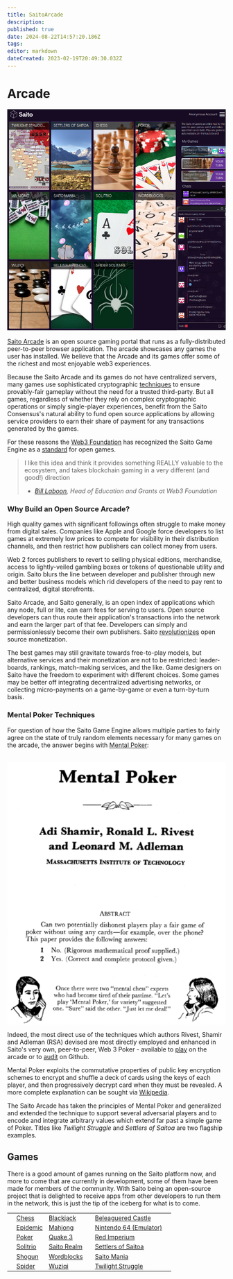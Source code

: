 ```yaml
---
title: SaitoArcade
description: 
published: true
date: 2024-08-22T14:57:20.186Z
tags: 
editor: markdown
dateCreated: 2023-02-19T20:49:30.032Z
---
```


# Arcade

![arcade-updated.png](/arcade-updated.png)[](/arcade.png)

[Saito Arcade](https://saito.io/arcade/) is an open source gaming portal that runs as a fully-distributed peer-to-peer browser application. The arcade showcases any games the user has installed. We believe that the Arcade and its games offer some of the richest and most enjoyable web3 experiences.

Because the Saito Arcade and its games do not have centralized servers, many games use sophisticated cryptographic [techniques](#mentalPoker) to ensure provably-fair gameplay without the need for a trusted third-party. But all games, regardless of whether they rely on complex cryptographic operations or simply single-player experiences, benefit from the Saito Consensus's natural ability to fund open source applications by allowing service providers to earn their share of payment for any transactions generated by the games.

For these reasons the [Web3 Foundation](https://web3.foundation/) has recognized the Saito Game Engine as a [standard](https://github.com/w3f/Grants-Program/blob/master/applications/saito-game-protocol-and-engine.md) for open games.

> I like this idea and think it provides something REALLY valuable to the ecosystem, and takes blockchain gaming in a very different (and good!) direction
> - *[Bill Laboon](https://github.com/w3f/Grants-Program/pull/73#issuecomment-713638248), Head of Education and Grants at Web3 Foundation*

### <div id="betterBusiness"> Why Build an Open Source Arcade? </div>

High quality games with significant followings often struggle to make money from digital sales. Companies like Apple and Google force developers to list games at extremely low prices to compete for visibility in their distribution channels, and then restrict how publishers can collect money from users.

Web 2 forces publishers to revert to selling physical editions, merchandise, access to lightly-veiled gambling boxes or tokens of questionable utility and origin. Saito blurs the line between developer and publisher through new and better business models which rid developers of the need to pay rent to centralized, digital storefronts.

Saito Arcade, and Saito generally, is an open index of applications which any node, full or lite, can earn fees for serving to users. Open source developers can thus route their application's transactions into the network and earn the larger part of that fee. Developers can simply and permissionlessly become their own publishers. Saito [revolutionizes](https://medium.com/@0xluminous/the-future-of-open-source-software-7c77592f8f24) open source monetization.

The best games may still gravitate towards free-to-play models, but alternative services and their monetization are not to be restricted: leader-boards, rankings, match-making services, and the like. Game designers on Saito have the freedom to experiment with different choices. Some games may be better off integrating decentralized advertising networks, or collecting micro-payments on a game-by-game or even a turn-by-turn basis.

### <div id="mentalPoker"> Mental Poker Techniques </div>

For question of how the Saito Game Engine allows multiple parties to fairly agree on the state of truly random elements necessary for many games on the arcade, the answer begins with [Mental Poker](https://people.csail.mit.edu/rivest/pubs/SRA81.pdf):

  <br>
<div style="display: flex; justify-content: center;">
    <img src="/mentalpoker.png" alt="Mental Poker; Adi Shamir, Ronald L. Rivest and Leanard M. Adleman; MASSACHUSETTS INSTITUTE OF TECHNOLOGY; ABSTRACT Can two potentially dishonest players play a fair game of poker without using any cards-for example, over the phone? This paper provides the following answers: 1. No. (Rigorous mathemmatical proof supplied.) 2. Yes. (Correct and complete protocol given.); Once there were two 'mental chess' experts who had become tired of their passtime. 'Let's play 'Mental Mpoker,' for variety' suggested one. 'Sure' said the other,' Just let me deal!'">
</div>

Indeed, the most direct use of the techniques which authors Rivest, Shamir and Adleman (RSA) devised are most directly employed and enhanced in Saito's very own, peer-to-peer, Web 3 Poker - available to [play](https://saito.io/arcade) on the arcade or to [audit](https://github.com/SaitoTech/saito-lite-rust/tree/master/mods/poker) on Github.

Mental Poker exploits the commutative properties of public key encryption schemes to encrypt and shuffle a deck of cards using the keys of each player, and then progressively decrypt card when they must be revealed. A more complete explanation can be sought via [Wikipedia](https://en.wikipedia.org/wiki/Mental_poker).

The Saito Arcade has taken the principles of Mental Poker and generalized and extended the technique to support several adversarial players and to encode and integrate arbitrary values which extend far past a simple game of Poker. Titles like *Twilight Struggle* and *Settlers of Saitoa* are two flagship examples.

## Games

There is a good amount of games running on the Saito platform now, and more to come that are currently in development, some of them have been made for members of the community. With Saito being an open-source project that is delighted to receive apps from other developers to run them in the network, this is just the tip of the iceberg for what is to come.

|     |     |     |     |     |     |
| --- | --- | --- | --- | --- | --- |
|     | [Chess](/tech/applications/chess) | [Blackjack](/tech/applications/Blackjack) |     | [Beleaguered Castle](/tech/applications/BeleagueredCastle) |     |
|     | [Epidemic](/tech/applications/epidemic) | [Mahjong](/tech/applications/Mahjong) |     | [Nintendo 64 (Emulator)](/tech/applications/n64) |     |
|     | [Poker](/tech/applications/poker) | [Quake 3](/tech/applications/quake3) |     | [Red Imperium](/tech/applications/redImperium) |     |
|     | [Solitrio](/tech/applications/solitrio) | [Saito Realm](/tech/applications/realm) |     | [Settlers of Saitoa](/tech/applications/settlers) |     |
|     | [Shogun](/tech/applications/Shogun) | [Wordblocks](/tech/applications/wordblocks) |     | [Saito Mania](/tech/applications/SaitoMania) |     |
|     | [Spider](/tech/applications/spider) | [Wuziqi](/tech/applications/wuziqi) |     | [Twilight Struggle](/tech/applications/twilightStruggle) |     |



<!--

The [Saito Arcade](https://saito.io/arcade/) is an open-source game engine that runs as a fully-distributed peer-to-peer (p2p) blockchain application. All the games you can play run directly in the browser using p2p communications to send and receive game moves. Players interact only with each other - there is no central trusted server for deals or storing game data.

This is one of the first open-source software developed by the Saito team. It has been recognized by the Web3 Foundation as a standard for open cryptographic gaming.  Also, the arcade works as a showcase for the games/app/chat/forum/AppStore /etc. These are all applications that run in the browser and send-and-receive on-chain data.

-->


<!-- OLD VERSION
![](/arcade.png)

# Saito Arcade

The [Saito Arcade](https://saito.io/arcade/) is an open-source game engine that runs as a fully-distributed peer-to-peer (p2p) blockchain application. All the games you can play run directly in the browser using p2p communications to send and receive game moves. Players interact only with each other - there is no central trusted server for deals or storing game data.

This is one of the first open-source software developed by the Saito team. It has been recognized by the Web3 Foundation as a standard for open cryptographic gaming.  Also, the arcade works as a showcase for the games/app/chat/forum/AppStore /etc. These are all applications that run in the browser and send-and-receive on-chain data.
-->